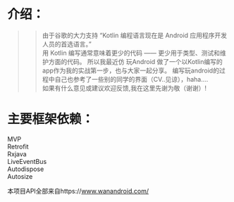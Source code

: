 介绍：
=====
>>由于谷歌的大力支持 “Kotlin 编程语言现在是 Android 应用程序开发人员的首选语言。”<br>
用 Kotlin 编写通常意味着更少的代码 —— 更少用于类型、测试和维护方面的代码。
所以我最近仿 玩Android 做了一个以Kotlin编写的app作为我的实战第一步，也与大家一起分享。
编写玩android的过程中自己也参考了一些别的同学的界面（CV..见谅），haha....<br>
如果有什么意见或建议欢迎反馈,我在这里先谢为敬（谢谢）!

主要框架依赖：
====
MVP<br>
Retrofit<br>
Rxjava<br>
LiveEventBus<br>
Autodispose<br>
Autosize<br>


本项目API全部来自https://www.wanandroid.com/  
